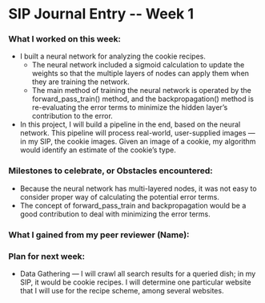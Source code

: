 # SIP Journal Entry  -- Week 1

### What I worked on this week:

- I built a neural network for analyzing the cookie recipes. 
  - The neural network included a sigmoid calculation to update the weights so that the multiple layers of nodes can apply them when they are training the network. 
  - The main method of training the neural network is operated by the forward_pass_train() method, and the backpropagation() method is re-evaluating the error terms to minimize the hidden layer’s contribution to the error.
- In this project, I will build a pipeline in the end, based on the neural network. This pipeline will process real-world, user-supplied images — in my SIP, the cookie images. Given an image of a cookie, my algorithm would identify an estimate of the cookie’s type.


### Milestones to celebrate, or Obstacles encountered:

- Because the neural network has multi-layered nodes, it was not easy to consider proper way of calculating the potential error terms. 
- The concept of forward_pass_train and backpropagation would be a good contribution to deal with minimizing the error terms. 


### What I gained from my peer reviewer (Name):



### Plan for next week:

- Data Gathering 
    — I will crawl all search results for a queried dish; in my SIP, it would be cookie recipes. I will determine one particular website that I will use for the recipe scheme, among several websites. 
